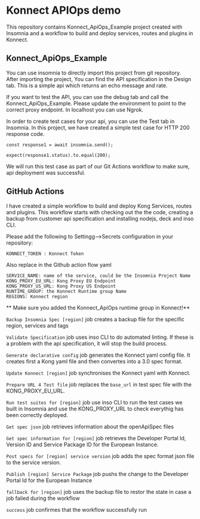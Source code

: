 # Konnect APIOps demo

This repository contains Konnect_ApiOps_Example project created with Insomnia and a workflow to build and deploy services, routes and plugins in Konnect.

## Konnect_ApiOps_Example
You can use insomnia to directly import this project from git repository. After importing the project, You can find the API specification in the Design tab. This is a simple api which returns an echo message and rate.

If you want to test the API, you can use the debug tab and call the Konnect_ApiOps_Example. Please update the environment to point to the correct proxy endpoint. In localhost you can use Ngrok.

In order to create test cases for your api, you can use the Test tab in Insomnia. In this project, we have created a simple test case for HTTP 200 response code.

```
const response1 = await insomnia.send();

expect(response1.status).to.equal(200);
```

We will run this test case as part of our Git Actions workflow to make sure, api deployment was successful.

## GitHub Actions
I have created a simple workflow to build and deploy Kong Services, routes and plugins. This workflow starts with checking out the the code, creating a backup from customer api specification and installing nodejs, deck and inso CLI.

Please add the following to Settingg-->Secrets configuration in your repository:
```
KONNECT_TOKEN : Konnect Token
```

Also replace in the Github action flow yaml  
```
SERVICE_NAME: name of the service, could be the Insomnia Project Name
KONG_PROXY_EU_URL: Kong Proxy EU Endpoint
KONG_PROXY_US_URL: Kong Proxy US Endpoint
RUNTIME_GROUP: the Konnect Runtime group Name
REGIONS: Konnect region
```

** Make sure you added the Konnect_ApiOps runtime group in Konnect!**

```Backup Insomnia Spec [region]``` job creates a backup file for the specific region, services and tags

```Validate Specification``` job uses inso CLI to do automated linting. If these is a problem with the api specification, it will stop the build process.  

```Generate declarative config``` job generates the Konnect yaml config file. It creates first a Kong yaml file and then convertes into a 3.0 spec format.

```Update Konnect [region]``` job synchronises the Konnect yaml with Konnect. 

```Prepare URL 4 Test file``` job replaces the  ```base_url``` in test spec file with the KONG_PROXY_EU_URL.

```Run test suites for [region]``` job use inso CLI to run the test cases we built in Insomnia and use the KONG_PROXY_URL to check everythig has been correctly deployed.

```Get spec json``` job retrieves information about the openApiSpec files

```Get spec information for [region]``` job retrieves the Developer Portal Id, Version ID and Service Package ID for the European Instance.

```Post specs for [region] service version``` job adds the spec format json file to the service version.  

```Publish [region] Service Package``` job pushs the change to the Developer Portal Id for the European Instance

```fallback for [region]``` job uses the backup file to restor the state in case a job failed during the workflow 

```success``` job confirmes that the workflow successfully run

